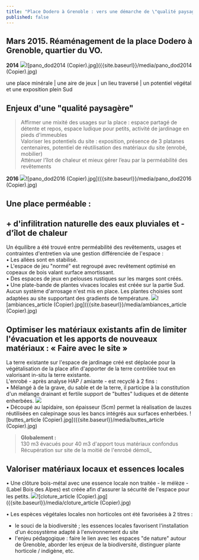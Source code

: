 ```yaml
---
title: "Place Dodero à Grenoble : vers une démarche de \"qualité paysagère\" ?"
published: false
---
```

 
## Mars 2015. Réaménagement de la place Dodero à Grenoble, quartier du VO.

**2014**
![]({{site.baseurl}}/media/pano_dod2014%20(Copier).jpg)![pano_dod2014 (Copier).jpg]({{site.baseurl}}/media/pano_dod2014 (Copier).jpg)

une place minérale | une aire de jeux | un lieu traversé | un potentiel végétal et une exposition plein Sud

## Enjeux d'une "qualité paysagère" 
> Affirmer une mixité des usages sur la place : espace partagé de détente et repos, espace ludique pour petits, activité de jardinage en pieds d'immeubles  
> Valoriser les potentiels du site : exposition, présence de 3 platanes centenaires, potentiel de réutilisation des matériaux du site (enrobé, mobilier)  
> Atténuer l’îlot de chaleur et mieux gérer l’eau par la perméabilité des revêtements

**2016**
![]({{site.baseurl}}/media/pano_dod2016%20(Copier).jpg)![pano_dod2016 (Copier).jpg]({{site.baseurl}}/media/pano_dod2016 (Copier).jpg)

## Une place perméable :  
## + d'infilitration naturelle des eaux pluviales et - d'îlot de chaleur
Un équilibre a été trouvé entre perméabilité des revêtements, usages et contraintes d'entretien via une gestion différenciée de l'espace :  
• Les allées sont en stabilisé.  
• L'espace de jeu "normé" est regroupé avec revêtement optimisé en copeaux de bois valant surface amortissant.  
• Des espaces de jeux en pelouses rustiques sur les marges sont créés.  
• Une plate-bande de plantes vivaces locales est créée sur la partie Sud.
Aucun système d'arrosage n'est mis en place. Les plantes choisies sont adaptées au site supportant des gradients de température.
![]({{site.baseurl}}/media/ambiances_article%20(Copier).jpg)![ambiances_article (Copier).jpg]({{site.baseurl}}/media/ambiances_article (Copier).jpg)


## Optimiser les matériaux existants afin de limiter l'évacuation et les apports de nouveaux matériaux : « Faire avec le site »
La terre existante sur l'espace de jardinage créé est déplacée pour la végétalisation de la place afin d'apporter de la terre contrôlée tout en valorisant in-situ la terre existante.  
L'enrobé - après analyse HAP / amiante - est recyclé à 2 fins :  
• Mélangé à de la grave, du sable et de la terre, il participe à la constitution d'un mélange drainant et fertile support de "buttes" ludiques et de détente enherbées.
![]({{site.baseurl}}/media/buttes_article%20(Copier).jpg)  
• Découpé au lapidaire, son épaisseur (5cm) permet la réalisation de lauzes réutilisées en calepinage sous les bancs intégrés aux surfaces enherbées. 
![buttes_article (Copier).jpg]({{site.baseurl}}/media/buttes_article (Copier).jpg)

> **Globalement :**   
130 m3 évacués pour 40 m3 d'apport tous matériaux confondus  
Récupération sur site de la moitié de l'enrobé démoli_

## Valoriser matériaux locaux et essences locales
• Une clôture bois-métal avec une essence locale non traitée - le mélèze - (Label Bois des Alpes) est créée afin d'assurer la sécurité de l'espace pour les petits.
![]({{site.baseurl}}/media/cloture_article%20(Copier).jpg)![cloture_article (Copier).jpg]({{site.baseurl}}/media/cloture_article (Copier).jpg)

• Les espèces végétales locales non horticoles ont été favorisées à 2 titres :  
- le souci de la biodiversité ; les essences locales favorisent l'installation d'un écosystème adapté à l'environnement du site
- l'enjeu pédagogique : faire le lien avec les espaces "de nature" autour de Grenoble, aborder les enjeux de la biodiversité, distinguer plante horticole / indigène, etc.
